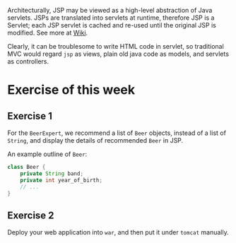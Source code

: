 Architecturally, JSP may be viewed as a high-level abstraction of Java servlets. JSPs are translated into servlets at runtime, therefore JSP is a Servlet; each JSP servlet is cached and re-used until the original JSP is modified. See more at [Wiki](https://en.wikipedia.org/wiki/Jakarta_Server_Pages).

Clearly, it can be troublesome to write HTML code in servlet, so traditional MVC would regard `jsp` as views, plain old java code as models, and servlets as controllers. 

# Exercise of this week
## Exercise 1
For the `BeerExpert`, we recommend a list of `Beer` objects, instead of a list of `String`, and display the details of recommended `Beer` in JSP.

An example outline of `Beer`:

```java
class Beer {
    private String band;
    private int year_of_birth;
    // ...
}
```
## Exercise 2
Deploy your web application into `war`, and then put it under `tomcat` manually.
